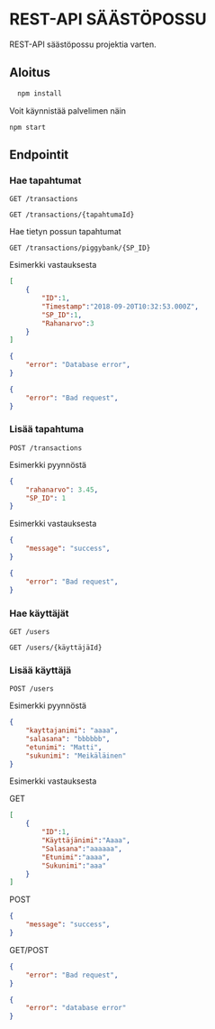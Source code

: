 # REST-API SÄÄSTÖPOSSU

REST-API säästöpossu projektia varten.

## Aloitus

```javascript
  npm install
```

Voit käynnistää palvelimen näin

```
npm start
```

## Endpointit
### Hae tapahtumat
```
GET /transactions
```
```
GET /transactions/{tapahtumaId}
```
Hae tietyn possun tapahtumat
```
GET /transactions/piggybank/{SP_ID}
```
Esimerkki vastauksesta
```json
[
    {
        "ID":1,
        "Timestamp":"2018-09-20T10:32:53.000Z",
        "SP_ID":1,
        "Rahanarvo":3
    }
]
```
```json
{
    "error": "Database error", 
}
```
```json
{
    "error": "Bad request",
}
```

### Lisää tapahtuma
```
POST /transactions
```
Esimerkki pyynnöstä
```json
{
    "rahanarvo": 3.45,
    "SP_ID": 1
}
```
Esimerkki vastauksesta
```json
{
    "message": "success",
}
```
```json
{
    "error": "Bad request",
}
```

### Hae käyttäjät
```
GET /users
```
```
GET /users/{käyttäjäId}
```

### Lisää käyttäjä
```
POST /users
```
Esimerkki pyynnöstä
```json
{
    "kayttajanimi": "aaaa",
    "salasana": "bbbbbb",
    "etunimi": "Matti",
    "sukunimi": "Meikäläinen"
}
```
Esimerkki vastauksesta

GET
```json
[
    {
        "ID":1,
        "Käyttäjänimi":"Aaaa",
        "Salasana":"aaaaaa",
        "Etunimi":"aaaa",
        "Sukunimi":"aaa"
    }
] 
```

POST
```json
{
    "message": "success",
}
```
GET/POST
```json
{
    "error": "Bad request",
}
```
```json
{
    "error": "database error"
}
```